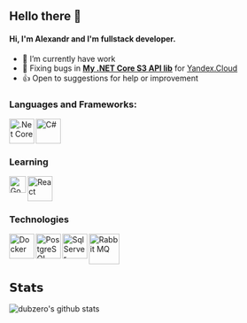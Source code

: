 ## Hello there 👋

#### Hi, I'm Alexandr and I'm fullstack developer.

- 🔭 I’m currently have work
- 🐛 Fixing bugs in **[My .NET Core S3 API lib](https://github.com/DubZero/AspNetCore.Yandex.ObjectStorage)** for [Yandex.Cloud](cloud.yandex.ru)
- 👍 Open to suggestions for help or improvement

### Languages and Frameworks:

<img align="left" alt=".Net Core" width="45px" src="https://upload.wikimedia.org/wikipedia/commons/thumb/e/ee/.NET_Core_Logo.svg/512px-.NET_Core_Logo.svg.png" />
<img align="rigth" alt="C#" width="45px" src="https://static.cdnlogo.com/logos/c/27/c.svg" />

### Learning

<img align="left" alt="Go lang" width="30px" src="https://seeklogo.com/images/G/go-logo-046185B647-seeklogo.com.png" />
<img align="rigth" alt="React" width="45px" src="https://upload.wikimedia.org/wikipedia/commons/thumb/a/a7/React-icon.svg/1280px-React-icon.svg.png" />

### Technologies

<img align="left" alt="Docker" width="45px" src="https://cdn.worldvectorlogo.com/logos/docker.svg" />
<img align="left" alt="PostgreSQL" width="45px" src="https://upload.wikimedia.org/wikipedia/commons/thumb/2/29/Postgresql_elephant.svg/1200px-Postgresql_elephant.svg.png" />
<img align="left" alt="Sql Server" width="45px" src="https://www.svgrepo.com/show/303229/microsoft-sql-server-logo.svg" />
<img align="rigth" alt="Rabbit MQ" width="55px" src="https://upload.wikimedia.org/wikipedia/commons/thumb/7/71/RabbitMQ_logo.svg/2560px-RabbitMQ_logo.svg.png" />

## 𝗦𝘁𝗮𝘁𝘀

![dubzero's github stats](https://github-readme-stats.vercel.app/api?username=DubZero&show_icons=true&theme=tokyonight)


<!--
**DubZero/DubZero** is a ✨ _special_ ✨ repository because its `README.md` (this file) appears on your GitHub profile.
-->
